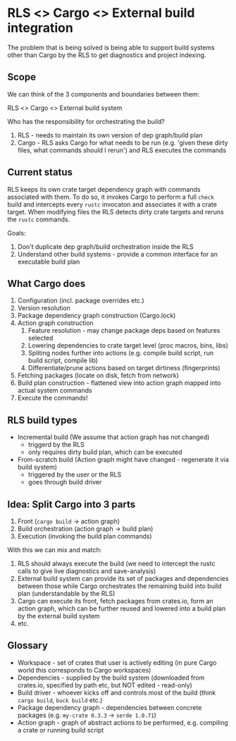 # RLS <> Cargo <> External build integration

The problem that is being solved is being able to support build systems other than Cargo by the RLS to get diagnostics and project indexing.

## Scope
We can think of the 3 components and boundaries between them:

RLS <> Cargo <> External build system

Who has the responsibility for orchestrating the build?
1. RLS - needs to maintain its own version of dep graph/build plan
2. Cargo - RLS asks Cargo for what needs to be run (e.g. 'given these dirty files, what commands should I rerun') and RLS executes the commands

## Current status
RLS keeps its own crate target dependency graph with commands associated with them. To do so, it invokes Cargo to perform a full `check` build and intercepts every `rustc` invocaton and associates it with a crate target.  When modifying files the RLS detects dirty crate targets and reruns the `rustc` commands.

Goals:
1. Don't duplicate dep graph/build orchestration inside the RLS
2. Understand other build systems - provide a common interface for an executable build plan

## What Cargo does
1. Configuration (incl. package overrides etc.)
2. Version resolution
3. Package dependency graph construction (Cargo.lock)
4. Action graph construction
    1. Feature resolution - may change package deps based on features selected
    2. Lowering dependencies to crate target level (proc macros, bins, libs)
    3. Spliting nodes further into actions (e.g. compile build script, run build script, compile lib)
    4. Differentiate/prune actions based on target dirtiness (fingerprints)
5. Fetching packages (locate on disk, fetch from network)
6. Build plan construction - flattened view into action graph mapped into actual system commands
7. Execute the commands!

## RLS build types
* Incremental build (We assume that action graph has not changed)
  - triggerd by the RLS
  - only requires dirty build plan, which can be executed
* From-scratch build (Action graph might have changed - regenerate it via build system)
  - triggered by the user or the RLS
  - goes through build driver

## Idea: Split Cargo into 3 parts
1. Front (`cargo build` -> action graph)
2. Build orchestration (action graph -> build plan)
3. Execution (invoking the build plan commands)

With this we can mix and match:
1. RLS should always execute the build (we need to intercept the rustc calls to give live diagnostics and save-analysis)
2. External build system can provide its set of packages and dependencies between those while Cargo orchestrates the remaining build into build plan (understandable by the RLS)
3. Cargo can execute its front, fetch packages from crates.io, form an action graph, which can be further reused and lowered into a build plan by the external build system
4. etc.

## Glossary
* Workspace - set of crates that user is actively editing (in pure Cargo world this corresponds to Cargo workspaces)
* Dependencies - supplied by the build system (downloaded from crates.io, specified by path etc, but NOT edited - read-only)
* Build driver - whoever kicks off and controls most of the build (think `cargo build`, `buck build` etc.)
* Package dependency graph - dependencies between concrete packages (e.g. `my-crate 0.3.3` -> `serde 1.0.71`)
* Action graph - graph of abstract actions to be performed, e.g. compiling a crate or running build script
